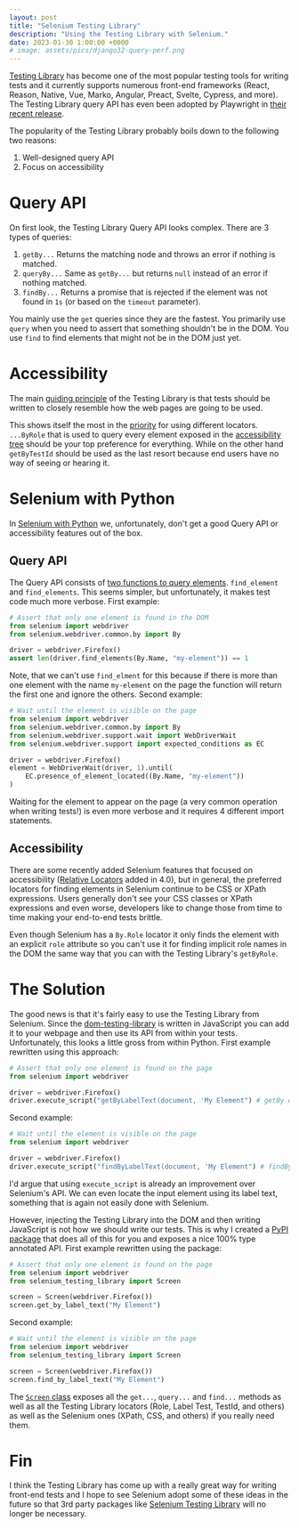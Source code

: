 ```yaml
---
layout: post
title: "Selenium Testing Library"
description: "Using the Testing Library with Selenium."
date: 2023-01-30 1:00:00 +0000
# image: assets/pics/django32-query-perf.png
---
```


[Testing Library](https://testing-library.com/) has become one of the most popular testing tools for writing tests and it currently supports numerous front-end frameworks (React, Reason, Native, Vue, Marko, Angular, Preact, Svelte, Cypress, and more). The Testing Library query API has even been adopted by Playwright in [their recent release](https://github.com/microsoft/playwright/releases/tag/v1.27.0).

The popularity of the Testing Library probably boils down to the following two reasons:

1. Well-designed query API
2. Focus on accessibility

# Query API

On first look, the Testing Library Query API looks complex. There are 3 types of queries:

1. `getBy...` Returns the matching node and throws an error if nothing is matched.
2. `queryBy...` Same as `getBy...` but returns `null` instead of an error if nothing matched. 
3. `findBy...` Returns a promise that is rejected if the element was not found in `1s` (or based on the `timeout` parameter).

You mainly use the `get` queries since they are the fastest. You primarily use `query` when you need to assert that something shouldn't be in the DOM. You use `find` to find elements that might not be in the DOM just yet.


# Accessibility

The main [guiding principle](https://testing-library.com/docs/guiding-principles) of the Testing Library is that tests should be written to closely resemble how the web pages are going to be used.

This shows itself the most in the [priority](https://testing-library.com/docs/queries/about#priority) for using different locators. `...ByRole` that is used to query every element exposed in the [accessibility tree](https://developer.mozilla.org/en-US/docs/Glossary/Accessibility_tree) should be your top preference for everything. While on the other hand `getByTestId` should be used as the last resort because end users have no way of seeing or hearing it.

# Selenium with Python

In [Selenium with Python](https://selenium-python.readthedocs.io/index.html) we, unfortunately, don't get a good Query API or accessibility features out of the box.

## Query API

The Query API consists of [two functions to query elements](https://selenium-python.readthedocs.io/locating-elements.html). `find_element` and `find_elements`. This seems simpler, but unfortunately, it makes test code much more verbose. First example:

```python
# Assert that only one element is found in the DOM
from selenium import webdriver
from selenium.webdriver.common.by import By

driver = webdriver.Firefox()
assert len(driver.find_elements(By.Name, "my-element")) == 1
```

Note, that we can't use `find_elment` for this because if there is more than one element with the name `my-element` on the page the function will return the first one and ignore the others. Second example:

```python
# Wait until the element is visible on the page
from selenium import webdriver
from selenium.webdriver.common.by import By
from selenium.webdriver.support.wait import WebDriverWait
from selenium.webdriver.support import expected_conditions as EC

driver = webdriver.Firefox()
element = WebDriverWait(driver, 1).until(
    EC.presence_of_element_located((By.Name, "my-element"))
)
```
Waiting for the element to appear on the page (a very common operation when writing tests!) is even more verbose and it requires 4 different import statements.


## Accessibility

There are some recently added Selenium features that focused on accessibility ([Relative Locators](https://www.selenium.dev/documentation/webdriver/elements/locators/#relative-locators) added in 4.0), but in general, the preferred locators for finding elements in Selenium continue to be CSS or XPath expressions. Users generally don't see your CSS classes or XPath expressions and even worse, developers like to change those from time to time making your end-to-end tests brittle.

Even though Selenium has a `By.Role` locator it only finds the element with an explicit `role` attribute so you can't use it for finding implicit role names in the DOM the same way that you can with the Testing Library's `getByRole`.


# The Solution

The good news is that it's fairly easy to use the Testing Library from Selenium. Since the [dom-testing-library](https://github.com/testing-library/dom-testing-library) is written in JavaScript you can add it to your webpage and then use its API from within your tests. Unfortunately, this looks a little gross from within Python. First example rewritten using this approach:

```python
# Assert that only one element is found on the page
from selenium import webdriver

driver = webdriver.Firefox()
driver.execute_script("getByLabelText(document, 'My Element") # getBy query raises an exception if more than one element is found
```
Second example:
```python
# Wait until the element is visible on the page
from selenium import webdriver

driver = webdriver.Firefox()
driver.execute_script("findByLabelText(document, 'My Element") # findBy query will wait for 1s before throwing an error
```

I'd argue that using `execute_script` is already an improvement over Selenium's API. We can even locate the input element using its label text, something that is again not easily done with Selenium. 

However, injecting the Testing Library into the DOM and then writing JavaScript is not how we should write our tests. This is why I created a [PyPI package](https://github.com/anze3db/selenium-testing-library) that does all of this for you and exposes a nice 100% type annotated API. First example rewritten using the package:

```python
# Assert that only one element is found on the page
from selenium import webdriver
from selenium_testing_library import Screen

screen = Screen(webdriver.Firefox())
screen.get_by_label_text("My Element")
```
Second example:
```python
# Wait until the element is visible on the page
from selenium import webdriver
from selenium_testing_library import Screen

screen = Screen(webdriver.Firefox())
screen.find_by_label_text("My Element")
```

The [`Screen` class](https://github.com/anze3db/selenium-testing-library#testing-library-selectors) exposes all the `get...`, `query...` and `find...` methods as well as all the Testing Library locators (Role, Label Test, TestId, and others) as well as the Selenium ones (XPath, CSS, and others) if you really need them.

# Fin

I think the Testing Library has come up with a really great way for writing front-end tests and I hope to see Selenium adopt some of these ideas in the future so that 3rd party packages like [Selenium Testing Library](https://github.com/anze3db/selenium-testing-library) will no longer be necessary.
